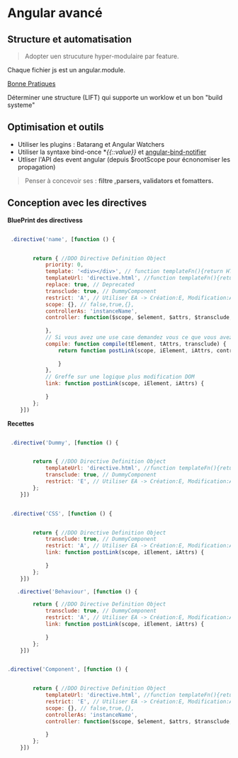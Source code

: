 # Angular avancé


## Structure et automatisation

> Adopter uen strucuture hyper-modulaire par feature.

Chaque fichier js est un angular.module.

[Bonne Pratiques](https://github.com/johnpapa/angular-styleguide/blob/master/a1/README.md)

Déterminer une structure (LIFT) qui supporte un worklow et un bon "build systeme"

## Optimisation et outils

* Utiliser les plugins : Batarang et Angular Watchers
* Utiliser la syntaxe bind-once **{{::value}}* et [angular-bind-notifier](https://github.com/kasperlewau/angular-bind-notifier)
* Utliser l'API des event angular (depuis $rootScope pour écnonomiser les propagation)


> Penser à concevoir ses : **filtre ,parsers, validators et fomatters.**

## Conception avec les directives

**BluePrint des directivess**

```js

 .directive('name', [function () {


        return { //DDO Directive Definition Object
            priority: 0,
            template: '<div></div>', // function templateFn(){return HTMLString}
            templateUrl: 'directive.html', //function templateFn(){return URL}
            replace: true, // Deprecated
            transclude: true, // DummyComponent 
            restrict: 'A', // Utiliser EA -> Création:E, Modification:A
            scope: {}, // false,true,{},
            controllerAs: 'instanceName', 
            controller: function($scope, $element, $attrs, $transclude, otherInjectables) {
    
            },
            // Si vous avez une use case demandez vous ce que vous avez raté (template function)
            compile: function compile(tElement, tAttrs, transclude) {
                return function postLink(scope, iElement, iAttrs, controller) {
    
                }
            },
            // Greffe sur une logique plus modification DOM
            link: function postLink(scope, iElement, iAttrs) {
    
            }
        };
    }])

```


**Recettes**

```js

 .directive('Dummy', [function () {


        return { //DDO Directive Definition Object
            templateUrl: 'directive.html', //function templateFn(){return URL}
            transclude: true, // DummyComponent 
            restrict: 'E', // Utiliser EA -> Création:E, Modification:A
        };
    }])


 .directive('CSS', [function () {


        return { //DDO Directive Definition Object
            transclude: true, // DummyComponent 
            restrict: 'A', // Utiliser EA -> Création:E, Modification:A
            link: function postLink(scope, iElement, iAttrs) {
    
            }
        };
    }])

   .directive('Behaviour', [function () {

        return { //DDO Directive Definition Object
            transclude: true, // DummyComponent 
            restrict: 'A', // Utiliser EA -> Création:E, Modification:A
            link: function postLink(scope, iElement, iAttrs) {
    
            }
        };
    }])


.directive('Component', [function () {


        return { //DDO Directive Definition Object
            templateUrl: 'directive.html', //function templateFn(){return URL}
            restrict: 'E', // Utiliser EA -> Création:E, Modification:A
            scope: {}, // false,true,{},
            controllerAs: 'instanceName', 
            controller: function($scope, $element, $attrs, $transclude, otherInjectables) {
    
            }
        };
    }])

